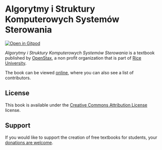 # Algorytmy i Struktury Komputerowych Systemów Sterowania

[![Open in Gitpod](https://gitpod.io/button/open-in-gitpod.svg)](https://gitpod.io/from-referrer/)

_Algorytmy i Struktury Komputerowych Systemów Sterowania_ is a textbook published by [OpenStax](https://openstax.org/), a non profit organization that is part of [Rice University](https://www.rice.edu/).

The book can be viewed [online](https://github.com/cnx-user-books/cnxbook-algorytmy-i-struktury-komputerowych-systemow-sterowania/releases/latest), where you can also see a list of contributors.

## License
This book is available under the [Creative Commons Attribution License](./LICENSE) license.

## Support
If you would like to support the creation of free textbooks for students, your [donations are welcome](https://riceconnect.rice.edu/donation/support-openstax-banner).
